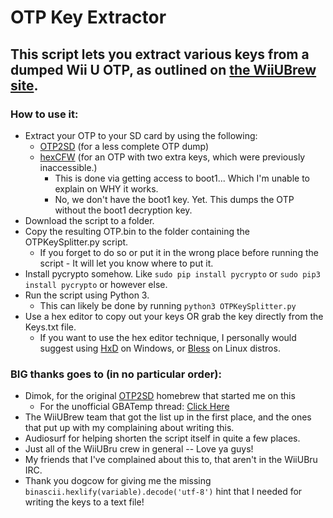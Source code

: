 # OTP Key Extractor

This script lets you extract various keys from a dumped Wii U OTP, as outlined on [the WiiUBrew site](http://wiiubrew.org/wiki/Hardware/OTP).
----------------------------------------

### How to use it:

 * Extract your OTP to your SD card by using the following:
	* [OTP2SD](https://github.com/dimok789/otp2sd_dumper) (for a less complete OTP dump)
 	* [hexCFW](https://github.com/hexkyz/hexFW) (for an OTP with two extra keys, which were previously inaccessible.)
         * This is done via getting access to boot1... Which I'm unable to explain on WHY it works.
	 	* No, we don't have the boot1 key. Yet. This dumps the OTP without the boot1 decryption key.
 * Download the script to a folder.
 * Copy the resulting OTP.bin to the folder containing the OTPKeySplitter.py script.
 	* If you forget to do so or put it in the wrong place before running the script - It will let you know where to put it.
 * Install pycrypto somehow. Like `sudo pip install pycrypto` or `sudo pip3 install pycrypto` or however else.
 * Run the script using Python 3.
 	* This can likely be done by running `python3 OTPKeySplitter.py`
 * Use a hex editor to copy out your keys OR grab the key directly from the Keys.txt file.
 	* If you want to use the hex editor technique, I personally would suggest using [HxD](https://mh-nexus.de/en/hxd/) on Windows, or [Bless](http://home.gna.org/bless) on Linux distros.

### BIG thanks goes to (in no particular order):

 * Dimok, for the original [OTP2SD](https://github.com/dimok789/otp2sd_dumper) homebrew that started me on this
 	* For the unofficial GBATemp thread: [Click Here](http://gbatemp.net/threads/otp2sd-by-dimok.447353/)
 * The WiiUBrew team that got the list up in the first place, and the ones that put up with my complaining about writing this.
 * Audiosurf for helping shorten the script itself in quite a few places.
 * Just all of the WiiUBru crew in general -- Love ya guys!
 * My friends that I've complained about this to, that aren't in the WiiUBru IRC.
 * Thank you dogcow for giving me the missing `binascii.hexlify(variable).decode('utf-8')` hint that I needed for writing the keys to a text file!